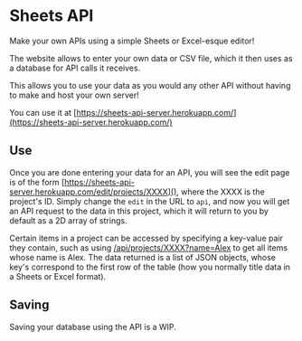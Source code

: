 # Sheets API

Make your own APIs using a simple Sheets or Excel-esque editor!

The website allows to enter your own data or CSV file, which it then uses as a database for API calls it receives.

This allows you to use your data as you would any other API without having to make and host your own server!

You can use it at [https://sheets-api-server.herokuapp.com/](https://sheets-api-server.herokuapp.com/)

## Use
Once you are done entering your data for an API, you will see the edit page is of the form [https://sheets-api-server.herokuapp.com/edit/projects/XXXX](), where the XXXX is the project's ID. Simply change the `edit` in the URL to `api`, and now you will get an API request to the data in this project, which it will return to you by default as a 2D array of strings.

Certain items in a project can be accessed by specifying a key-value pair they contain, such as using [/api/projects/XXXX?name=Alex]() to get all items whose name is Alex.
The data returned is a list of JSON objects, whose key's correspond to the first row of the table (how you normally title data in a Sheets or Excel format).

## Saving
Saving your database using the API is a WIP.
